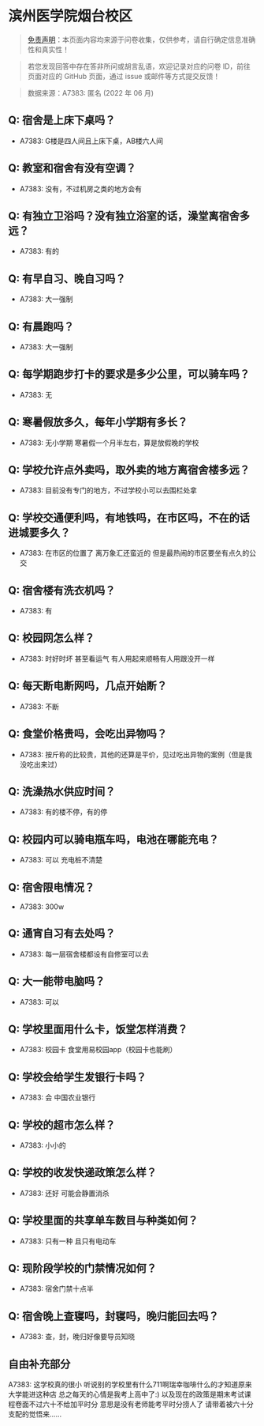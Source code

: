 # 滨州医学院烟台校区

> [免责声明](https://colleges.chat/#_3)：本页面内容均来源于问卷收集，仅供参考，请自行确定信息准确性和真实性！

> 若您发现回答中存在答非所问或胡言乱语，欢迎记录对应的问卷 ID，前往页面对应的 GitHub 页面，通过 issue 或邮件等方式提交反馈！

> 数据来源：A7383: 匿名 (2022 年 06 月)

## Q: 宿舍是上床下桌吗？

- A7383: G楼是四人间且上床下桌，AB楼六人间

## Q: 教室和宿舍有没有空调？

- A7383: 没有，不过机房之类的地方会有

## Q: 有独立卫浴吗？没有独立浴室的话，澡堂离宿舍多远？

- A7383: 有的

## Q: 有早自习、晚自习吗？

- A7383: 大一强制

## Q: 有晨跑吗？

- A7383: 大一强制

## Q: 每学期跑步打卡的要求是多少公里，可以骑车吗？

- A7383: 无

## Q: 寒暑假放多久，每年小学期有多长？

- A7383: 无小学期 寒暑假一个月半左右，算是放假晚的学校

## Q: 学校允许点外卖吗，取外卖的地方离宿舍楼多远？

- A7383: 目前没有专门的地方，不过学校小可以去围栏处拿

## Q: 学校交通便利吗，有地铁吗，在市区吗，不在的话进城要多久？

- A7383: 在市区的位置了 离万象汇还蛮近的 但是最热闹的市区要坐有点久的公交

## Q: 宿舍楼有洗衣机吗？

- A7383: 有

## Q: 校园网怎么样？

- A7383: 时好时坏 甚至看运气 有人用起来顺畅有人用跟没开一样

## Q: 每天断电断网吗，几点开始断？

- A7383: 不断

## Q: 食堂价格贵吗，会吃出异物吗？

- A7383: 按斤称的比较贵，其他的还算是平价，见过吃出异物的案例（但是我没吃出来过）

## Q: 洗澡热水供应时间？

- A7383: 有的楼不停，有的停

## Q: 校园内可以骑电瓶车吗，电池在哪能充电？

- A7383: 可以 充电桩不清楚

## Q: 宿舍限电情况？

- A7383: 300w

## Q: 通宵自习有去处吗？

- A7383: 每一层宿舍楼都设有自修室可以去

## Q: 大一能带电脑吗？

- A7383: 可以

## Q: 学校里面用什么卡，饭堂怎样消费？

- A7383: 校园卡 食堂用易校园app（校园卡也能刷）

## Q: 学校会给学生发银行卡吗？

- A7383: 会 中国农业银行

## Q: 学校的超市怎么样？

- A7383: 小小的

## Q: 学校的收发快递政策怎么样？

- A7383: 还好 可能会静置消杀

## Q: 学校里面的共享单车数目与种类如何？

- A7383: 只有一种 且只有电动车

## Q: 现阶段学校的门禁情况如何？

- A7383: 宿舍门禁十点半

## Q: 宿舍晚上查寝吗，封寝吗，晚归能回去吗？

- A7383: 查，封，晚归好像要导员知晓

## 自由补充部分

A7383: 这学校真的很小 听说别的学校里有什么711啊瑞幸咖啡什么的才知道原来大学能进这种店 总之每天的心情是我考上高中了:) 以及现在的政策是期末考试课程卷面不过六十不给加平时分 意思是没有老师能考平时分捞人了 请带着被六十分支配的觉悟来……